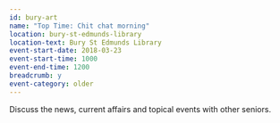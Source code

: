 ```yaml
---
id: bury-art
name: "Top Time: Chit chat morning"
location: bury-st-edmunds-library
location-text: Bury St Edmunds Library
event-start-date: 2018-03-23
event-start-time: 1000
event-end-time: 1200
breadcrumb: y
event-category: older
---
```


Discuss the news, current affairs and topical events with other seniors.
